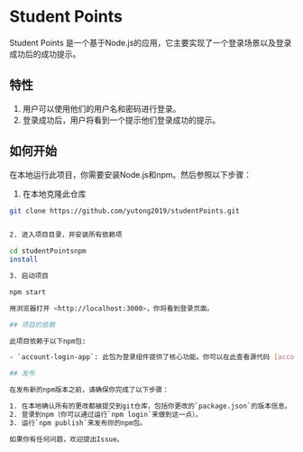 # Student Points

Student Points 是一个基于Node.js的应用，它主要实现了一个登录场景以及登录成功后的成功提示。

## 特性

1. 用户可以使用他们的用户名和密码进行登录。
2. 登录成功后，用户将看到一个提示他们登录成功的提示。

## 如何开始

在本地运行此项目，你需要安装Node.js和npm。然后参照以下步骤：

1. 在本地克隆此仓库
```bash
git clone https://github.com/yutong2019/studentPoints.git


2. 进入项目目录，并安装所有依赖项

cd studentPointsnpm 
install

3. 启动项目

npm start

用浏览器打开 <http://localhost:3000>，你将看到登录页面。

## 项目的依赖

此项目依赖于以下npm包:

- `account-login-app`: 此包为登录组件提供了核心功能。你可以在此查看源代码 [account-login-app](https://www.npmjs.com/package/account-login-app)

## 发布

在发布新的npm版本之前，请确保你完成了以下步骤：

1. 在本地确认所有的更改都被提交到git仓库，包括你更改的`package.json`的版本信息。
2. 登录到npm（你可以通过运行`npm login`来做到这一点）。
3. 运行`npm publish`来发布你的npm包。

如果你有任何问题，欢迎提出Issue。